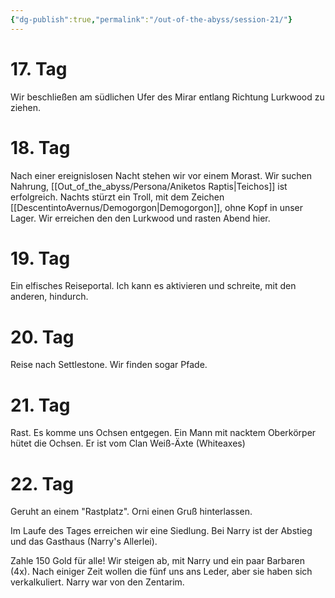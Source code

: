 ```yaml
---
{"dg-publish":true,"permalink":"/out-of-the-abyss/session-21/"}
---
```



# 17. Tag

Wir beschließen am südlichen Ufer des Mirar entlang Richtung Lurkwood zu ziehen.

# 18. Tag

Nach einer ereignislosen Nacht stehen wir vor einem Morast.
Wir suchen Nahrung, [[Out_of_the_abyss/Persona/Aniketos Raptis\|Teichos]] ist erfolgreich. 
Nachts stürzt ein Troll, mit dem Zeichen [[DescentintoAvernus/Demogorgon\|Demogorgon]], ohne Kopf in unser Lager. 
Wir erreichen den den Lurkwood und rasten Abend hier.
# 19. Tag

Ein elfisches Reiseportal. Ich kann es aktivieren und schreite, mit den anderen, hindurch.

# 20. Tag

Reise nach Settlestone. Wir finden sogar Pfade.

# 21. Tag

Rast.
Es komme uns Ochsen entgegen. Ein Mann mit nacktem Oberkörper hütet die Ochsen.
Er ist vom Clan Weiß-Äxte (Whiteaxes)

# 22. Tag

Geruht an einem "Rastplatz". Orni einen Gruß hinterlassen.

Im Laufe des Tages erreichen wir eine Siedlung. Bei Narry ist der Abstieg und das Gasthaus (Narry's Allerlei).

Zahle 150 Gold für alle!
Wir steigen ab, mit Narry und ein paar Barbaren (4x).
Nach einiger Zeit wollen die fünf uns ans Leder, aber sie haben sich verkalkuliert.
Narry war von den Zentarim.

